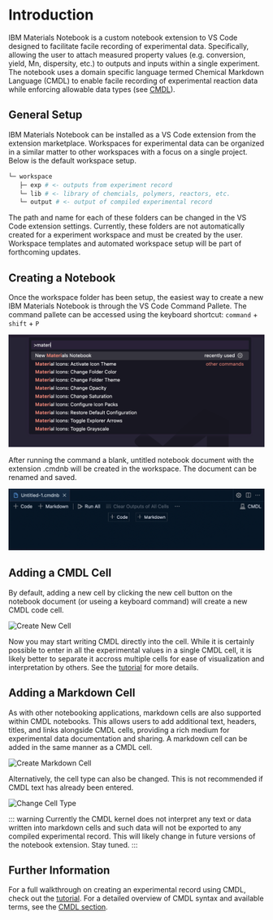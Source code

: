 # Introduction

IBM Materials Notebook is a custom notebook extension to VS Code designed to facilitate facile recording of experimental data. Specifically, allowing the user to attach measured property values (e.g. conversion, yield, Mn, dispersity, etc.) to outputs and inputs within a single experiment. The notebook uses a domain specific language termed Chemical Markdown Language (CMDL) to enable facile recording of experimental reaction data while enforcing allowable data types (see [CMDL](../cmdl/README.md)).

## General Setup

IBM Materials Notebook can be installed as a VS Code extension from the extension marketplace. Workspaces for experimental data can be organized in a similar matter to other workspaces with a focus on a single project. Below is the default workspace setup.

```bash
└─ workspace
   ├─ exp # <- outputs from experiment record
   └─ lib # <- library of chemcials, polymers, reactors, etc.
   └─ output # <- output of compiled experimental record
```

The path and name for each of these folders can be changed in the VS Code extension settings. Currently, these folders are not automatically created for a experiment workspace and must be created by the user. Workspace templates and automated workspace setup will be part of forthcoming updates.

## Creating a Notebook

Once the workspace folder has been setup, the easiest way to create a new IBM Materials Notebook is through the VS Code Command Pallete.
The command pallete can be accessed using the keyboard shortcut: `command` + `shift` + `P`

![Create New Screenshot](/images/create_new_cmd.png)

After running the command a blank, untitled notebook document with the extension .cmdnb will be created in the workspace. The document can be renamed and saved.

![New Notebook](/images/new_notebook.png)

## Adding a CMDL Cell

By default, adding a new cell by clicking the new cell button on the notebook document (or useing a keyboard command) will create a new CMDL code cell.

![Create New Cell](/images/create_new_cell.gif)

Now you may start writing CMDL directly into the cell. While it is certainly possible to enter in all the experimental values in a single CMDL cell, it is likely better to separate it accross multiple cells for ease of visualization and interpretation by others. See the [tutorial](./tutorial.md) for more details.

## Adding a Markdown Cell

As with other notebooking applications, markdown cells are also supported within CMDL notebooks. This allows users to add additional text, headers, titles, and links alongside CMDL cells, providing a rich medium for experimental data documentation and sharing. A markdown cell can be added in the same manner as a CMDL cell.

![Create Markdown Cell](/images/create_markdown_cell.gif)

Alternatively, the cell type can also be changed. This is not recommended if CMDL text has already been entered.

![Change Cell Type](/images/change_cell_type.gif)

::: warning
Currently the CMDL kernel does not interpret any text or data written into markdown cells and such data will not be exported to any compiled experimental record. This will likely change in future versions of the notebook extension. Stay tuned.
:::

## Further Information

For a full walkthrough on creating an experimental record using CMDL, check out the [tutorial](./tutorial.md). For a detailed overview of CMDL syntax and available terms, see the [CMDL section](../cmdl/README.md).
